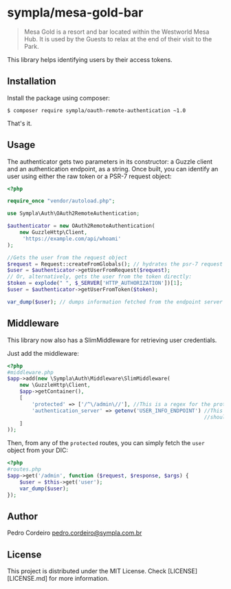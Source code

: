 # sympla/mesa-gold-bar

> Mesa Gold is a resort and bar located within the Westworld Mesa Hub.
> It is used by the Guests to relax at the end of their visit to the Park. 

This library helps identifying users by their access tokens.

## Installation

Install the package using composer:

    $ composer require sympla/oauth-remote-authentication ~1.0
    
That's it.

## Usage

The authenticator gets two parameters in its constructor: a Guzzle client and an
authentication endpoint, as a string. Once built, you can identify an user 
using either the raw token or a PSR-7 request object:

```php
<?php 

require_once "vendor/autoload.php";

use Sympla\Auth\OAuth2RemoteAuthentication;

$authenticator = new OAuth2RemoteAuthentication(
    new GuzzleHttp\Client,
     'https://example.com/api/whoami'
);

//Gets the user from the request object
$request = Request::createFromGlobals(); // hydrates the psr-7 request object
$user = $authenticator->getUserFromRequest($request); 
// Or, alternatively, gets the user from the token directly:
$token = explode(" ", $_SERVER['HTTP_AUTHORIZATION'])[1];
$user = $authenticator->getUserFromToken($token);

var_dump($user); // dumps information fetched from the endpoint server about the user.

```

## Middleware

This library now also has a SlimMiddleware for retrieving user credentials.

Just add the middleware:

```php
<?php
#middleware.php
$app->add(new \Sympla\Auth\Middleware\SlimMiddleware(
    new \GuzzleHttp\Client,
    $app->getContainer(),
    [
        'protected' => ['/^\/admin\//'], //This is a regex for the protected URIs 
        'authentication_server' => getenv('USER_INFO_ENDPOINT') //This is where the middleware
                                                                //should try to fetch the user info from
    ]
));
```

Then, from any of the `protected` routes, you can simply fetch the `user` object
from your DIC:

```php
<?php
#routes.php
$app->get('/admin', function ($request, $response, $args) {
    $user = $this->get('user');
    var_dump($user);
});
```

## Author

Pedro Cordeiro <pedro.cordeiro@sympla.com.br>

## License

This project is distributed under the MIT License. Check [LICENSE][LICENSE.md] for more information.